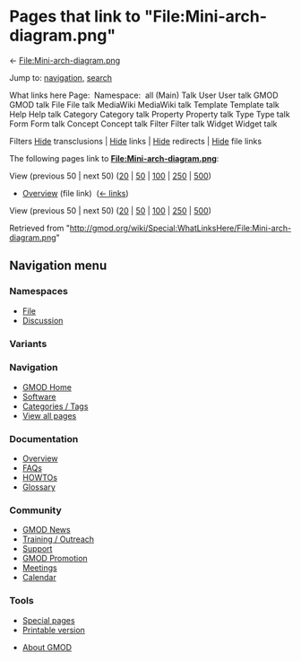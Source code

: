 <div id="mw-page-base" class="noprint">

</div>

<div id="mw-head-base" class="noprint">

</div>

<div id="content" class="mw-body" role="main">

<span id="top"></span>

<div id="mw-js-message" style="display:none;">

</div>



# <span dir="auto">Pages that link to "File:Mini-arch-diagram.png"</span>

<div id="bodyContent">

<div id="contentSub">

←
[File:Mini-arch-diagram.png](/wiki/File:Mini-arch-diagram.png "File:Mini-arch-diagram.png")

</div>

<div id="jump-to-nav" class="mw-jump">

Jump to: [navigation](#mw-navigation), [search](#p-search)

</div>

<div id="mw-content-text">

What links here Page:  Namespace:  all (Main) Talk User User talk GMOD
GMOD talk File File talk MediaWiki MediaWiki talk Template Template talk
Help Help talk Category Category talk Property Property talk Type Type
talk Form Form talk Concept Concept talk Filter Filter talk Widget
Widget talk

Filters
[Hide](/mediawiki/index.php?title=Special:WhatLinksHere/File:Mini-arch-diagram.png&hidetrans=1 "Special:WhatLinksHere/File:Mini-arch-diagram.png")
transclusions \|
[Hide](/mediawiki/index.php?title=Special:WhatLinksHere/File:Mini-arch-diagram.png&hidelinks=1 "Special:WhatLinksHere/File:Mini-arch-diagram.png")
links \|
[Hide](/mediawiki/index.php?title=Special:WhatLinksHere/File:Mini-arch-diagram.png&hideredirs=1 "Special:WhatLinksHere/File:Mini-arch-diagram.png")
redirects \|
[Hide](/mediawiki/index.php?title=Special:WhatLinksHere/File:Mini-arch-diagram.png&hideimages=1 "Special:WhatLinksHere/File:Mini-arch-diagram.png")
file links

The following pages link to
**[File:Mini-arch-diagram.png](/wiki/File:Mini-arch-diagram.png "File:Mini-arch-diagram.png")**:

View (previous 50 \| next 50)
([20](/mediawiki/index.php?title=Special:WhatLinksHere/File:Mini-arch-diagram.png&limit=20 "Special:WhatLinksHere/File:Mini-arch-diagram.png")
\|
[50](/mediawiki/index.php?title=Special:WhatLinksHere/File:Mini-arch-diagram.png&limit=50 "Special:WhatLinksHere/File:Mini-arch-diagram.png")
\|
[100](/mediawiki/index.php?title=Special:WhatLinksHere/File:Mini-arch-diagram.png&limit=100 "Special:WhatLinksHere/File:Mini-arch-diagram.png")
\|
[250](/mediawiki/index.php?title=Special:WhatLinksHere/File:Mini-arch-diagram.png&limit=250 "Special:WhatLinksHere/File:Mini-arch-diagram.png")
\|
[500](/mediawiki/index.php?title=Special:WhatLinksHere/File:Mini-arch-diagram.png&limit=500 "Special:WhatLinksHere/File:Mini-arch-diagram.png"))

- [Overview](/wiki/Overview "Overview") (file link) ‎
  <span class="mw-whatlinkshere-tools">([←
  links](/mediawiki/index.php?title=Special:WhatLinksHere&target=Overview "Special:WhatLinksHere"))</span>

View (previous 50 \| next 50)
([20](/mediawiki/index.php?title=Special:WhatLinksHere/File:Mini-arch-diagram.png&limit=20 "Special:WhatLinksHere/File:Mini-arch-diagram.png")
\|
[50](/mediawiki/index.php?title=Special:WhatLinksHere/File:Mini-arch-diagram.png&limit=50 "Special:WhatLinksHere/File:Mini-arch-diagram.png")
\|
[100](/mediawiki/index.php?title=Special:WhatLinksHere/File:Mini-arch-diagram.png&limit=100 "Special:WhatLinksHere/File:Mini-arch-diagram.png")
\|
[250](/mediawiki/index.php?title=Special:WhatLinksHere/File:Mini-arch-diagram.png&limit=250 "Special:WhatLinksHere/File:Mini-arch-diagram.png")
\|
[500](/mediawiki/index.php?title=Special:WhatLinksHere/File:Mini-arch-diagram.png&limit=500 "Special:WhatLinksHere/File:Mini-arch-diagram.png"))

</div>

<div class="printfooter">

Retrieved from
"<http://gmod.org/wiki/Special:WhatLinksHere/File:Mini-arch-diagram.png>"

</div>

<div id="catlinks" class="catlinks catlinks-allhidden">

</div>

<div class="visualClear">

</div>

</div>

</div>

<div id="mw-navigation">

## Navigation menu

<div id="mw-head">



<div id="left-navigation">

<div id="p-namespaces" class="vectorTabs" role="navigation"
aria-labelledby="p-namespaces-label">

### Namespaces

- <span id="ca-nstab-image"><a href="/wiki/File:Mini-arch-diagram.png" accesskey="c"
  title="View the file page [c]">File</a></span>
- <span id="ca-talk"><a
  href="/mediawiki/index.php?title=File_talk:Mini-arch-diagram.png&amp;action=edit&amp;redlink=1"
  accesskey="t"
  title="Discussion about the content page [t]">Discussion</a></span>

</div>

<div id="p-variants" class="vectorMenu emptyPortlet" role="navigation"
aria-labelledby="p-variants-label">

### 

### Variants[](#)

<div class="menu">

</div>

</div>

</div>

<div id="right-navigation">





</div>



</div>

</div>

</div>

<div id="mw-panel">

<div id="p-logo" role="banner">

<a href="/wiki/Main_Page"
style="background-image: url(http://gmod.org/images/GMOD-cogs.png);"
title="Visit the main page"></a>

</div>

<div id="p-Navigation" class="portal" role="navigation"
aria-labelledby="p-Navigation-label">

### Navigation

<div class="body">

- <span id="n-GMOD-Home">[GMOD Home](/wiki/Main_Page)</span>
- <span id="n-Software">[Software](/wiki/GMOD_Components)</span>
- <span id="n-Categories-.2F-Tags">[Categories /
  Tags](/wiki/Categories)</span>
- <span id="n-View-all-pages">[View all
  pages](/wiki/Special:AllPages)</span>

</div>

</div>

<div id="p-Documentation" class="portal" role="navigation"
aria-labelledby="p-Documentation-label">

### Documentation

<div class="body">

- <span id="n-Overview">[Overview](/wiki/Overview)</span>
- <span id="n-FAQs">[FAQs](/wiki/Category:FAQ)</span>
- <span id="n-HOWTOs">[HOWTOs](/wiki/Category:HOWTO)</span>
- <span id="n-Glossary">[Glossary](/wiki/Glossary)</span>

</div>

</div>

<div id="p-Community" class="portal" role="navigation"
aria-labelledby="p-Community-label">

### Community

<div class="body">

- <span id="n-GMOD-News">[GMOD News](/wiki/GMOD_News)</span>
- <span id="n-Training-.2F-Outreach">[Training /
  Outreach](/wiki/Training_and_Outreach)</span>
- <span id="n-Support">[Support](/wiki/Support)</span>
- <span id="n-GMOD-Promotion">[GMOD
  Promotion](/wiki/GMOD_Promotion)</span>
- <span id="n-Meetings">[Meetings](/wiki/Meetings)</span>
- <span id="n-Calendar">[Calendar](/wiki/Calendar)</span>

</div>

</div>

<div id="p-tb" class="portal" role="navigation"
aria-labelledby="p-tb-label">

### Tools

<div class="body">

- <span id="t-specialpages"><a href="/wiki/Special:SpecialPages" accesskey="q"
  title="A list of all special pages [q]">Special pages</a></span>
- <span id="t-print"><a
  href="/mediawiki/index.php?title=Special:WhatLinksHere/File:Mini-arch-diagram.png&amp;printable=yes"
  rel="alternate" accesskey="p"
  title="Printable version of this page [p]">Printable version</a></span>

</div>

</div>

</div>

</div>

<div id="footer" role="contentinfo">

- <span id="footer-places-about">[About
  GMOD](/wiki/GMOD:About "GMOD:About")</span>

<!-- -->






</div>

